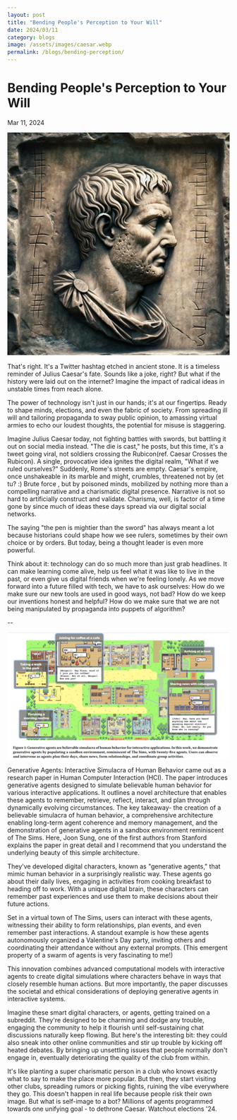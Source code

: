```yaml
---
layout: post
title: "Bending People's Perception to Your Will"
date: 2024/03/11 
category: blogs
image: /assets/images/caesar.webp
permalink: /blogs/bending-perception/
---
```


# Bending People's Perception to Your Will
<p class="post-date">Mar 11, 2024</p>

<img src="/assets/images/caesar.webp" alt="Caesar in Stone" width="600" style="max-width: 100%; height: auto;">

That's right. It's a Twitter hashtag etched in ancient stone. It is a timeless reminder of Julius Caesar's fate. Sounds like a joke, right? But what if the history were laid out on the internet? Imagine the impact of radical ideas in unstable times from reach alone.

The power of technology isn't just in our hands; it's at our fingertips. Ready to shape minds, elections, and even the fabric of society. From spreading ill will and tailoring propaganda to sway public opinion, to amassing virtual armies to echo our loudest thoughts, the potential for misuse is staggering. 

Imagine Julius Caesar today, not fighting battles with swords, but battling it out on social media instead. "The die is cast," he posts, but this time, it's a tweet going viral, not soldiers crossing the Rubicon(ref. Caesar Crosses the Rubicon). A single, provocative idea ignites the digital realm, "What if we ruled ourselves?" Suddenly, Rome's streets are empty. Caesar's empire, once unshakeable in its marble and might, crumbles, threatened not by (et tu? :) Brute force , but by poisoned minds, mobilized by nothing more than a compelling narrative and a charismatic digital presence. Narrative is not so hard to artificially construct and validate. Charisma, well, is factor of a time gone by since much of ideas these days spread via our digital social networks.

The saying "the pen is mightier than the sword" has always meant a lot because historians could shape how we see rulers, sometimes by their own choice or by orders. But today, being a thought leader is even more powerful.

Think about it: technology can do so much more than just grab headlines. It can make learning come alive, help us feel what it was like to live in the past, or even give us digital friends when we're feeling lonely. As we move forward into a future filled with tech, we have to ask ourselves: How do we make sure our new tools are used in good ways, not bad? How do we keep our inventions honest and helpful? How do we make sure that we are not being manipulated by propaganda into puppets of algorithm?

--

<img src="/assets/images/generative-agents.png" alt="Generative Agents" width="600" style="max-width: 100%; height: auto;">

Generative Agents: Interactive Simulacra of Human Behavior came out as a research paper in Human Computer Interaction (HCI). The paper introduces generative agents designed to simulate believable human behavior for various interactive applications. It outlines a novel architecture that enables these agents to remember, retrieve, reflect, interact, and plan through dynamically evolving circumstances. The key takeaway- the creation of a believable simulacra of human behavior, a comprehensive architecture enabling long-term agent coherence and memory management, and the demonstration of generative agents in a sandbox environment reminiscent of The Sims. Here, Joon Sung, one of the first authors from Stanford explains the paper in great detail and I recommend that you understand the underlying beauty of this simple architecture.

They've developed digital characters, known as "generative agents," that mimic human behavior in a surprisingly realistic way. These agents go about their daily lives, engaging in activities from cooking breakfast to heading off to work. With a unique digital brain, these characters can remember past experiences and use them to make decisions about their future actions.

Set in a virtual town of The Sims, users can interact with these agents, witnessing their ability to form relationships, plan events, and even remember past interactions. A standout example is how these agents autonomously organized a Valentine's Day party, inviting others and coordinating their attendance without any external prompts. (This emergent property of a swarm of agents is very fascinating to me!)

This innovation combines advanced computational models with interactive agents to create digital simulations where characters behave in ways that closely resemble human actions. But more importantly, the paper discusses the societal and ethical considerations of deploying generative agents in interactive systems.

Imagine these smart digital characters, or agents, getting trained on a subreddit. They're designed to be charming and dodge any trouble, engaging the community to help it flourish until self-sustaining chat discussions naturally keep flowing. But here's the interesting bit: they could also sneak into other online communities and stir up trouble by kicking off heated debates. By bringing up unsettling issues that people normally don't engage in, eventually deteriorating the quality of the club from within.

It's like planting a super charismatic person in a club who knows exactly what to say to make the place more popular. But then, they start visiting other clubs, spreading rumors or picking fights, ruining the vibe everywhere they go. This doesn't happen in real life because people risk their own image. But what is self-image to a bot? Millions of agents programmed towards one unifying goal - to dethrone Caesar. Watchout elections '24.